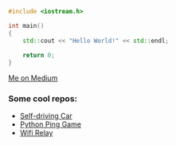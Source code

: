 ```c++
#include <iostream.h>

int main()
{
    std::cout << "Hello World!" << std::endl;
    
    return 0;
}
```
<a href="https://medium.com/@dionisioedu">Me on Medium</a>

<h3>Some cool repos:</h3>
<ul>
    <li><a href="https://github.com/dionisioedu/Self-driving-car">Self-driving Car</a></li>
    <li><a href="https://github.com/dionisioedu/pythonpinggame">Python Ping Game</a></li>
    <li><a href="https://github.com/dionisioedu/wifi_relay">Wifi Relay</a></li>
</ul>


